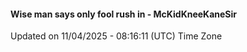 #### Wise man says only fool rush in - McKidKneeKaneSir
Updated on 11/04/2025 - 08:16:11 (UTC) Time Zone
